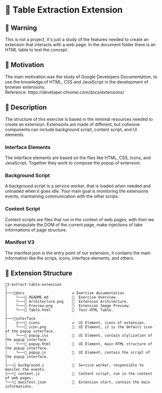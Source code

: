 <h1 align = "justify">🚦 Table Extraction Extension</h1>

## 📢 Warning
<span>
This is not a project, it's just a study of the features needed to create an extension that interacts with a web page.
In the document folder there is an HTML table to test the concept.
</span>

## 📜 Motivation
<span style="margin-botton: 5px">
 The main motivation was the study of Google Developers Documentation, to use the knowledge of HTML, CSS and JavaScript in the development of browser extensions.
 <br>
 Reference: https://developer.chrome.com/docs/extensions/
</span>

## 🎯 Description
<span style="margin-botton: 5px">
  The structure of this exercise is based in the minimal resources needed to create an extension.
  Extensions are made of different, but cohesive components can include background script, content script, and UI elements.

  ### Interface Elements
  The interface elements are based on the files like HTML, CSS, Icons, and JavaScript. Together they work to compose the popup of extension.

  ### Background Script
  A background script is a service worker, that is loaded when needed and unloaded when it goes idle. Your main goal is monitoring the extensions events, maintaining communication with the other scrips.

  ### Content Script
  Content scripts are files that run in the context of web pages, with then we can manipulate the DOM of the current page, make injections of take informations of page structure.

  ### Manifest V3
  The manifest.json is the entry point of our extension, it contains the main information  like the scrips, icons, interface elements, and others.
</span>


## 🔩 Extension Structure

  ```
📂3-extract-table-extension
│
├───📁docs                      ✔️ Exercise documentation.
│    └───📄 README.md           🔸  Exercise Overview. 
│    └───📄 Architecture.png    🔸  Extension Architecture.   
│    └───📄 Preview.png         🔸  Extension Image Preview.
│    └───📄 Table.html          🔸  Test HTML Table.  
│       
├───📁interface   
│    ├───📁 icons               ✔️  UI Element, icons of extension.   
│    └───📄 icon.png            🔸  UI Element, it is the default icon of the popup interface. 
│    └───📄 popup.css           🔸  UI Element, contain stylization of the popup interface.   
│    └───📄 popup.html          🔸  UI Element, main HTML structure of the popup interface. 
│    └───📄 popup.js            🔸  UI Element, contain the script of the popup interface. 
│
├───📄 background.j             🔸  Service worker, responsible to monitor the events.
├───📄 content.js               🔸  Content script, run in the context of web pages.
└───📄 manifest.json            🔸  Extension start, contain the main informations.
